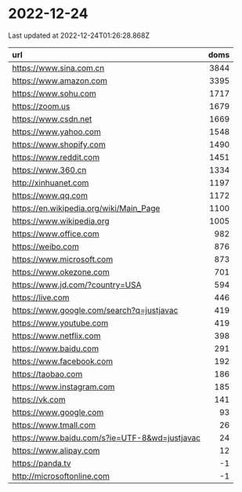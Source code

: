 # 2022-12-24

<!-- BEGIN -->
Last updated at 2022-12-24T01:26:28.868Z

url | doms
:- | -:
https://www.sina.com.cn | 3844
https://www.amazon.com | 3395
https://www.sohu.com | 1717
https://zoom.us | 1679
https://www.csdn.net | 1669
https://www.yahoo.com | 1548
https://www.shopify.com | 1490
https://www.reddit.com | 1451
https://www.360.cn | 1334
http://xinhuanet.com | 1197
https://www.qq.com | 1172
https://en.wikipedia.org/wiki/Main_Page | 1100
https://www.wikipedia.org | 1005
https://www.office.com | 982
https://weibo.com | 876
https://www.microsoft.com | 873
https://www.okezone.com | 701
https://www.jd.com/?country=USA | 594
https://live.com | 446
https://www.google.com/search?q=justjavac | 419
https://www.youtube.com | 419
https://www.netflix.com | 398
https://www.baidu.com | 291
https://www.facebook.com | 192
https://taobao.com | 186
https://www.instagram.com | 185
https://vk.com | 141
https://www.google.com | 93
https://www.tmall.com | 26
https://www.baidu.com/s?ie=UTF-8&wd=justjavac | 24
https://www.alipay.com | 12
https://panda.tv | -1
http://microsoftonline.com | -1
<!-- END -->
